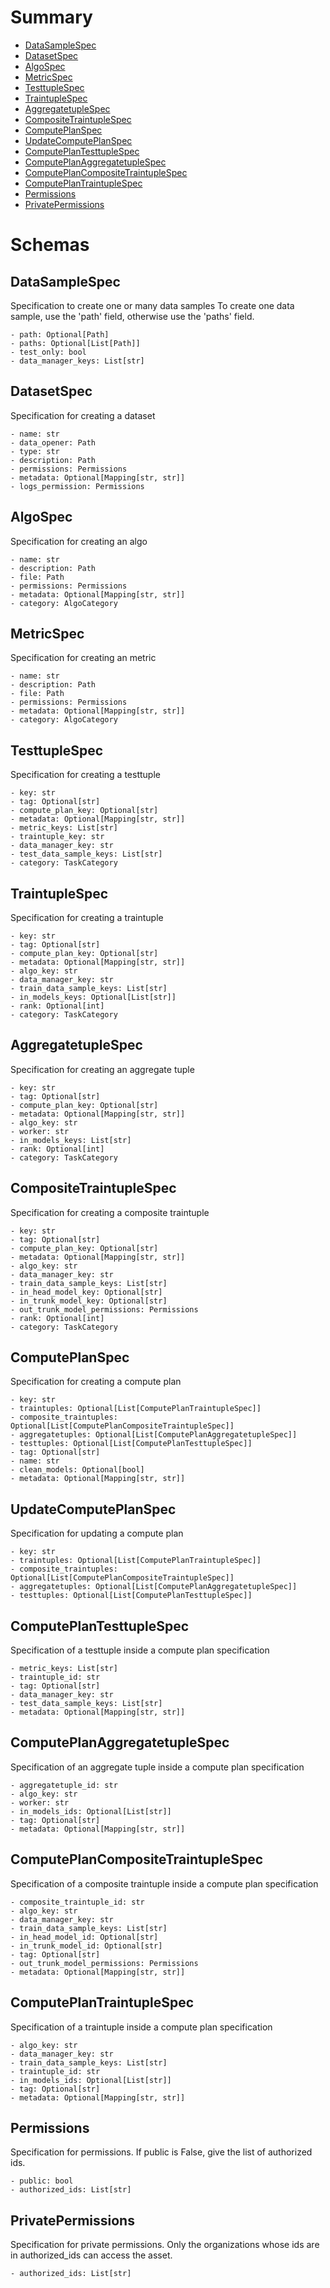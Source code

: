 # Summary

- [DataSampleSpec](#DataSampleSpec)
- [DatasetSpec](#DatasetSpec)
- [AlgoSpec](#AlgoSpec)
- [MetricSpec](#MetricSpec)
- [TesttupleSpec](#TesttupleSpec)
- [TraintupleSpec](#TraintupleSpec)
- [AggregatetupleSpec](#AggregatetupleSpec)
- [CompositeTraintupleSpec](#CompositeTraintupleSpec)
- [ComputePlanSpec](#ComputePlanSpec)
- [UpdateComputePlanSpec](#UpdateComputePlanSpec)
- [ComputePlanTesttupleSpec](#ComputePlanTesttupleSpec)
- [ComputePlanAggregatetupleSpec](#ComputePlanAggregatetupleSpec)
- [ComputePlanCompositeTraintupleSpec](#ComputePlanCompositeTraintupleSpec)
- [ComputePlanTraintupleSpec](#ComputePlanTraintupleSpec)
- [Permissions](#Permissions)
- [PrivatePermissions](#PrivatePermissions)


# Schemas

## DataSampleSpec
Specification to create one or many data samples
To create one data sample, use the 'path' field, otherwise use
the 'paths' field.
```text
- path: Optional[Path]
- paths: Optional[List[Path]]
- test_only: bool
- data_manager_keys: List[str]
```

## DatasetSpec
Specification for creating a dataset
```text
- name: str
- data_opener: Path
- type: str
- description: Path
- permissions: Permissions
- metadata: Optional[Mapping[str, str]]
- logs_permission: Permissions
```

## AlgoSpec
Specification for creating an algo
```text
- name: str
- description: Path
- file: Path
- permissions: Permissions
- metadata: Optional[Mapping[str, str]]
- category: AlgoCategory
```

## MetricSpec
Specification for creating an metric
```text
- name: str
- description: Path
- file: Path
- permissions: Permissions
- metadata: Optional[Mapping[str, str]]
- category: AlgoCategory
```

## TesttupleSpec
Specification for creating a testtuple
```text
- key: str
- tag: Optional[str]
- compute_plan_key: Optional[str]
- metadata: Optional[Mapping[str, str]]
- metric_keys: List[str]
- traintuple_key: str
- data_manager_key: str
- test_data_sample_keys: List[str]
- category: TaskCategory
```

## TraintupleSpec
Specification for creating a traintuple
```text
- key: str
- tag: Optional[str]
- compute_plan_key: Optional[str]
- metadata: Optional[Mapping[str, str]]
- algo_key: str
- data_manager_key: str
- train_data_sample_keys: List[str]
- in_models_keys: Optional[List[str]]
- rank: Optional[int]
- category: TaskCategory
```

## AggregatetupleSpec
Specification for creating an aggregate tuple
```text
- key: str
- tag: Optional[str]
- compute_plan_key: Optional[str]
- metadata: Optional[Mapping[str, str]]
- algo_key: str
- worker: str
- in_models_keys: List[str]
- rank: Optional[int]
- category: TaskCategory
```

## CompositeTraintupleSpec
Specification for creating a composite traintuple
```text
- key: str
- tag: Optional[str]
- compute_plan_key: Optional[str]
- metadata: Optional[Mapping[str, str]]
- algo_key: str
- data_manager_key: str
- train_data_sample_keys: List[str]
- in_head_model_key: Optional[str]
- in_trunk_model_key: Optional[str]
- out_trunk_model_permissions: Permissions
- rank: Optional[int]
- category: TaskCategory
```

## ComputePlanSpec
Specification for creating a compute plan
```text
- key: str
- traintuples: Optional[List[ComputePlanTraintupleSpec]]
- composite_traintuples: Optional[List[ComputePlanCompositeTraintupleSpec]]
- aggregatetuples: Optional[List[ComputePlanAggregatetupleSpec]]
- testtuples: Optional[List[ComputePlanTesttupleSpec]]
- tag: Optional[str]
- name: str
- clean_models: Optional[bool]
- metadata: Optional[Mapping[str, str]]
```

## UpdateComputePlanSpec
Specification for updating a compute plan
```text
- key: str
- traintuples: Optional[List[ComputePlanTraintupleSpec]]
- composite_traintuples: Optional[List[ComputePlanCompositeTraintupleSpec]]
- aggregatetuples: Optional[List[ComputePlanAggregatetupleSpec]]
- testtuples: Optional[List[ComputePlanTesttupleSpec]]
```

## ComputePlanTesttupleSpec
Specification of a testtuple inside a compute
plan specification
```text
- metric_keys: List[str]
- traintuple_id: str
- tag: Optional[str]
- data_manager_key: str
- test_data_sample_keys: List[str]
- metadata: Optional[Mapping[str, str]]
```

## ComputePlanAggregatetupleSpec
Specification of an aggregate tuple inside a compute
plan specification
```text
- aggregatetuple_id: str
- algo_key: str
- worker: str
- in_models_ids: Optional[List[str]]
- tag: Optional[str]
- metadata: Optional[Mapping[str, str]]
```

## ComputePlanCompositeTraintupleSpec
Specification of a composite traintuple inside a compute
plan specification
```text
- composite_traintuple_id: str
- algo_key: str
- data_manager_key: str
- train_data_sample_keys: List[str]
- in_head_model_id: Optional[str]
- in_trunk_model_id: Optional[str]
- tag: Optional[str]
- out_trunk_model_permissions: Permissions
- metadata: Optional[Mapping[str, str]]
```

## ComputePlanTraintupleSpec
Specification of a traintuple inside a compute
plan specification
```text
- algo_key: str
- data_manager_key: str
- train_data_sample_keys: List[str]
- traintuple_id: str
- in_models_ids: Optional[List[str]]
- tag: Optional[str]
- metadata: Optional[Mapping[str, str]]
```

## Permissions
Specification for permissions. If public is False,
give the list of authorized ids.
```text
- public: bool
- authorized_ids: List[str]
```

## PrivatePermissions
Specification for private permissions. Only the organizations whose
ids are in authorized_ids can access the asset.
```text
- authorized_ids: List[str]
```

